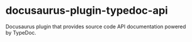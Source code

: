 # docusaurus-plugin-typedoc-api

Docusaurus plugin that provides source code API documentation powered by TypeDoc.
